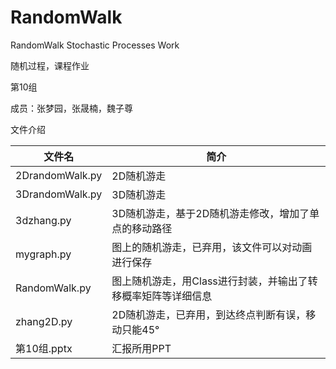 <!--
 * @Author: Rogunt abc847111391@hotmail.com
 * @Date: 2023-04-03 22:10:49
 * @LastEditors: Rogunt abc847111391@hotmail.com
 * @LastEditTime: 2023-04-03 22:18:53
 * @FilePath: /StochasticProcesses/README.md
 * @Description: 
 * 
 * Copyright (c) 2023 by Rogunt abc847111391@hotmail.com, All Rights Reserved. 
-->
# RandomWalk

RandomWalk Stochastic Processes Work

随机过程，课程作业

第10组

成员：张梦园，张晟楠，魏子尊

文件介绍

|文件名|简介|
|----|----|
|2DrandomWalk.py|2D随机游走|
|3DrandomWalk.py|3D随机游走|
|3dzhang.py|3D随机游走，基于2D随机游走修改，增加了单点的移动路径|
|mygraph.py|图上的随机游走，已弃用，该文件可以对动画进行保存|
|RandomWalk.py|图上随机游走，用Class进行封装，并输出了转移概率矩阵等详细信息|
|zhang2D.py|2D随机游走，已弃用，到达终点判断有误，移动只能45°|
|第10组.pptx|汇报所用PPT|
